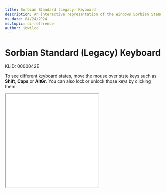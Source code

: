 ```yaml
---
title: Sorbian Standard (Legacy) Keyboard
description: An interactive representation of the Windows Sorbian Standard (Legacy) keyboard. To see different keyboard states, click or move the mouse over the state keys.
ms.date: 04/24/2024
ms.topic: ui-reference
author: jowilco
---
```


# Sorbian Standard (Legacy) Keyboard

KLID: 0000042E

To see different keyboard states, move the mouse over state keys such as **Shift**, **Caps** or **AltGr**. You can also lock or unlock those keys by clicking them.

<iframe src="kbdsorst.html" height="300"></iframe>
